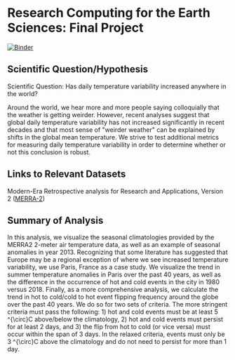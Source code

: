 # Research Computing for the Earth Sciences: Final Project

[![Binder](https://mybinder.org/badge_logo.svg)](https://mybinder.org/v2/gh/ccivanovich/RCES-Final_Assignment/master)

## Scientific Question/Hypothesis

Scientific Question: Has daily temperature variability increased anywhere in the world?

Around the world, we hear more and more people saying colloquially that the weather is getting weirder. However, recent analyses suggest that global daily temperature variability has not increased significantly in recent decades and that most sense of "weirder weather" can be explained by shifts in the global mean temperature. We strive to test additional metrics for measuring daily temperature variability in order to determine whether or not this conclusion is robust.

## Links to Relevant Datasets

Modern-Era Retrospective analysis for Research and Applications, Version 2 ([MERRA-2](https://gmao.gsfc.nasa.gov/reanalysis/MERRA-2/))

## Summary of Analysis

In this analysis, we visualize the seasonal climatologies provided by the MERRA2 2-meter air temperature data, as well as an example of seasonal anomalies in year 2013. Recognizing that some literature has suggested that Europe may be a regional exception of where we see increased temperature variability, we use Paris, France as a case study. We visualize the trend in summer temperature anomalies in Paris over the past 40 years, as well as the difference in the occurrence of hot and cold events in the city in 1980 versus 2018. Finally, as a more comprehensive analysis, we calculate the trend in hot to cold/cold to hot event flipping frequency around the globe over the past 40 years. We do so for two sets of criteria. The more stringent criteria must pass the following: 1) hot and cold events must be at least 5 ^{\circ}C above/below the climatology, 2) hot and cold events must persist for at least 2 days, and 3) the flip from hot to cold (or vice versa) must occur within the span of 3 days. In the relaxed criteria, events must only be 3 ^{\circ}C above the climatology and do not need to persist for more than 1 day.
